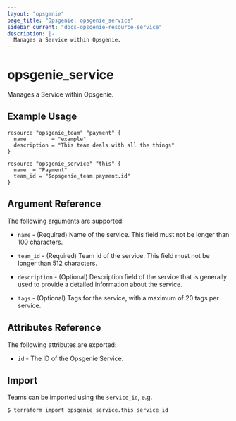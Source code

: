 ```yaml
---
layout: "opsgenie"
page_title: "Opsgenie: opsgenie_service"
sidebar_current: "docs-opsgenie-resource-service"
description: |-
  Manages a Service within Opsgenie.
---
```


# opsgenie\_service

Manages a Service within Opsgenie.

## Example Usage

```hcl
resource "opsgenie_team" "payment" {
  name        = "example"
  description = "This team deals with all the things"
}

resource "opsgenie_service" "this" {
  name  = "Payment"
  team_id = "$opsgenie_team.payment.id"
}
```

## Argument Reference

The following arguments are supported:

* `name` - (Required) Name of the service. This field must not be longer than 100 characters.

* `team_id` - (Required)  Team id of the service. This field must not be longer than 512 characters.

* `description` - (Optional) Description field of the service that is generally used to provide a detailed information about the service.

* `tags` - (Optional) Tags for the service, with a maximum of 20 tags per service.


## Attributes Reference

The following attributes are exported:

* `id` - The ID of the Opsgenie Service.

## Import

Teams can be imported using the `service_id`, e.g.

`$ terraform import opsgenie_service.this service_id`
